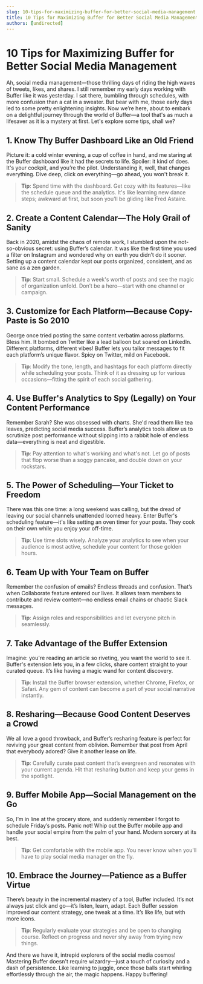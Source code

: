 ```yaml
---
slug: 10-tips-for-maximizing-buffer-for-better-social-media-management
title: 10 Tips for Maximizing Buffer for Better Social Media Management
authors: [undirected]
---
```



# 10 Tips for Maximizing Buffer for Better Social Media Management

Ah, social media management—those thrilling days of riding the high waves of tweets, likes, and shares. I still remember my early days working with Buffer like it was yesterday. I sat there, bumbling through schedules, with more confusion than a cat in a sweater. But bear with me, those early days led to some pretty enlightening insights. Now we’re here, about to embark on a delightful journey through the world of Buffer—a tool that's as much a lifesaver as it is a mystery at first. Let's explore some tips, shall we?

## 1. Know Thy Buffer Dashboard Like an Old Friend

Picture it: a cold winter evening, a cup of coffee in hand, and me staring at the Buffer dashboard like it had the secrets to life. Spoiler: it kind of does. It's your cockpit, and you’re the pilot. Understanding it, well, that changes everything. Dive deep, click on everything—go ahead, you won't break it.

> **Tip**: Spend time with the dashboard. Get cozy with its features—like the schedule queue and the analytics. It's like learning new dance steps; awkward at first, but soon you’ll be gliding like Fred Astaire.

## 2. Create a Content Calendar—The Holy Grail of Sanity

Back in 2020, amidst the chaos of remote work, I stumbled upon the not-so-obvious secret: using Buffer’s calendar. It was like the first time you used a filter on Instagram and wondered why on earth you didn’t do it sooner. Setting up a content calendar kept our posts organized, consistent, and as sane as a zen garden.

> **Tip**: Start small. Schedule a week's worth of posts and see the magic of organization unfold. Don’t be a hero—start with one channel or campaign.

## 3. Customize for Each Platform—Because Copy-Paste is So 2010

George once tried posting the same content verbatim across platforms. Bless him. It bombed on Twitter like a lead balloon but soared on LinkedIn. Different platforms, different vibes! Buffer lets you tailor messages to fit each platform’s unique flavor. Spicy on Twitter, mild on Facebook.

> **Tip**: Modify the tone, length, and hashtags for each platform directly while scheduling your posts. Think of it as dressing up for various occasions—fitting the spirit of each social gathering.

## 4. Use Buffer's Analytics to Spy (Legally) on Your Content Performance

Remember Sarah? She was obsessed with charts. She'd read them like tea leaves, predicting social media success. Buffer’s analytics tools allow us to scrutinize post performance without slipping into a rabbit hole of endless data—everything is neat and digestible.

> **Tip**: Pay attention to what's working and what's not. Let go of posts that flop worse than a soggy pancake, and double down on your rockstars.

## 5. The Power of Scheduling—Your Ticket to Freedom

There was this one time: a long weekend was calling, but the dread of leaving our social channels unattended loomed heavy. Enter Buffer's scheduling feature—it's like setting an oven timer for your posts. They cook on their own while you enjoy your off-time.

> **Tip**: Use time slots wisely. Analyze your analytics to see when your audience is most active, schedule your content for those golden hours.

## 6. Team Up with Your Team on Buffer

Remember the confusion of emails? Endless threads and confusion. That’s when Collaborate feature entered our lives. It allows team members to contribute and review content—no endless email chains or chaotic Slack messages.

> **Tip**: Assign roles and responsibilities and let everyone pitch in seamlessly.

## 7. Take Advantage of the Buffer Extension

Imagine: you're reading an article so riveting, you want the world to see it. Buffer's extension lets you, in a few clicks, share content straight to your curated queue. It’s like having a magic wand for content discovery.

> **Tip**: Install the Buffer browser extension, whether Chrome, Firefox, or Safari. Any gem of content can become a part of your social narrative instantly.

## 8. Resharing—Because Good Content Deserves a Crowd

We all love a good throwback, and Buffer’s resharing feature is perfect for reviving your great content from oblivion. Remember that post from April that everybody adored? Give it another lease on life.

> **Tip**: Carefully curate past content that’s evergreen and resonates with your current agenda. Hit that resharing button and keep your gems in the spotlight.

## 9. Buffer Mobile App—Social Management on the Go

So, I’m in line at the grocery store, and suddenly remember I forgot to schedule Friday’s posts. Panic not! Whip out the Buffer mobile app and handle your social empire from the palm of your hand. Modern sorcery at its best.

> **Tip**: Get comfortable with the mobile app. You never know when you'll have to play social media manager on the fly.

## 10. Embrace the Journey—Patience as a Buffer Virtue

There’s beauty in the incremental mastery of a tool, Buffer included. It’s not always just click and go—it’s listen, learn, adapt. Each Buffer session improved our content strategy, one tweak at a time. It’s like life, but with more icons.

> **Tip**: Regularly evaluate your strategies and be open to changing course. Reflect on progress and never shy away from trying new things.

And there we have it, intrepid explorers of the social media cosmos! Mastering Buffer doesn't require wizardry—just a touch of curiosity and a dash of persistence. Like learning to juggle, once those balls start whirling effortlessly through the air, the magic happens. Happy buffering!